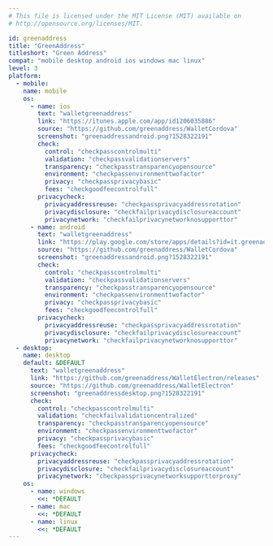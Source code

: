 ```yaml
---
# This file is licensed under the MIT License (MIT) available on
# http://opensource.org/licenses/MIT.

id: greenaddress
title: "GreenAddress"
titleshort: "Green Address"
compat: "mobile desktop android ios windows mac linux"
level: 3
platform:
  - mobile:
    name: mobile
    os:
      - name: ios
        text: "walletgreenaddress"
        link: "https://itunes.apple.com/app/id1206035886"
        source: "https://github.com/greenaddress/WalletCordova"
        screenshot: "greenaddressandroid.png?1528322191"
        check:
          control: "checkpasscontrolmulti"
          validation: "checkpassvalidationservers"
          transparency: "checkpasstransparencyopensource"
          environment: "checkpassenvironmenttwofactor"
          privacy: "checkpassprivacybasic"
          fees: "checkgoodfeecontrolfull"
        privacycheck:
          privacyaddressreuse: "checkpassprivacyaddressrotation"
          privacydisclosure: "checkfailprivacydisclosureaccount"
          privacynetwork: "checkfailprivacynetworknosupporttor"
      - name: android
        text: "walletgreenaddress"
        link: "https://play.google.com/store/apps/details?id=it.greenaddress.cordova"
        source: "https://github.com/greenaddress/WalletCordova"
        screenshot: "greenaddressandroid.png?1528322191"
        check:
          control: "checkpasscontrolmulti"
          validation: "checkpassvalidationservers"
          transparency: "checkpasstransparencyopensource"
          environment: "checkpassenvironmenttwofactor"
          privacy: "checkpassprivacybasic"
          fees: "checkgoodfeecontrolfull"
        privacycheck:
          privacyaddressreuse: "checkpassprivacyaddressrotation"
          privacydisclosure: "checkfailprivacydisclosureaccount"
          privacynetwork: "checkfailprivacynetworknosupporttor"
  - desktop:
    name: desktop
    default: &DEFAULT
      text: "walletgreenaddress"
      link: "https://github.com/greenaddress/WalletElectron/releases"
      source: "https://github.com/greenaddress/WalletElectron"
      screenshot: "greenaddressdesktop.png?1528322191"
      check:
        control: "checkpasscontrolmulti"
        validation: "checkfailvalidationcentralized"
        transparency: "checkpasstransparencyopensource"
        environment: "checkpassenvironmenttwofactor"
        privacy: "checkpassprivacybasic"
        fees: "checkgoodfeecontrolfull"
      privacycheck:
        privacyaddressreuse: "checkpassprivacyaddressrotation"
        privacydisclosure: "checkfailprivacydisclosureaccount"
        privacynetwork: "checkpassprivacynetworksupporttorproxy"
    os:
      - name: windows
        <<: *DEFAULT
      - name: mac
        <<: *DEFAULT
      - name: linux
        <<: *DEFAULT
---
```

